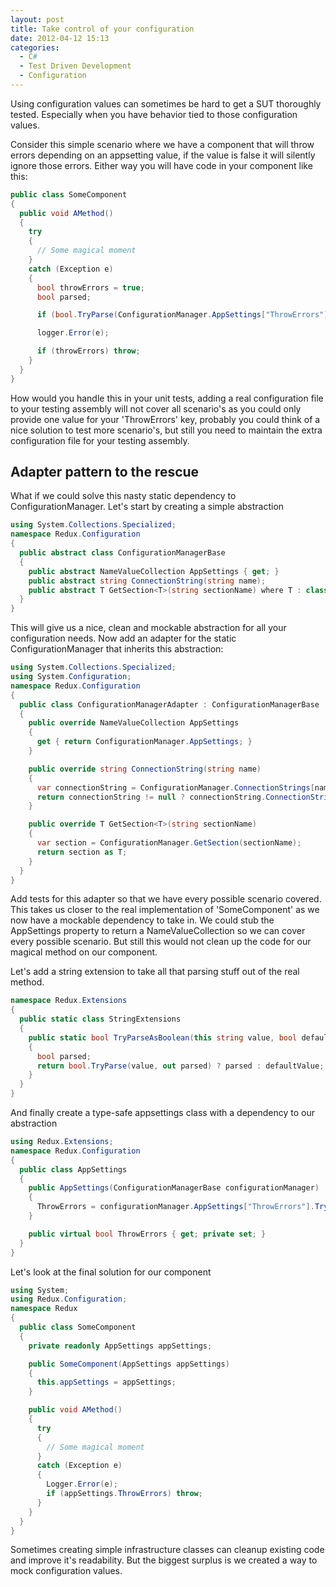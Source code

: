 ```yaml
---
layout: post
title: Take control of your configuration
date: 2012-04-12 15:13
categories:
  - C#
  - Test Driven Development
  - Configuration
---
```


Using configuration values can sometimes be hard to get a SUT thoroughly tested. Especially when you have behavior tied to those configuration values.

Consider this simple scenario where we have a component that will throw errors depending on an appsetting value, if the value is false it will silently ignore those errors. Either way you will have code in your component like this:

```csharp
public class SomeComponent
{
  public void AMethod()
  {
    try
    {
      // Some magical moment
    }
    catch (Exception e)
    {
      bool throwErrors = true;
      bool parsed;

      if (bool.TryParse(ConfigurationManager.AppSettings["ThrowErrors"], out parsed)) throwErrors = parsed;

      logger.Error(e);

      if (throwErrors) throw;
    }
  }
}
```

How would you handle this in your unit tests, adding a real configuration file to your testing assembly will not cover all scenario's as you could only provide one value for your 'ThrowErrors' key, probably you could think of a nice solution to test more scenario's, but still you need to maintain the extra configuration file for your testing assembly.

## Adapter pattern to the rescue

What if we could solve this nasty static dependency to ConfigurationManager. Let's start by creating a simple abstraction

```csharp
using System.Collections.Specialized;
namespace Redux.Configuration
{
  public abstract class ConfigurationManagerBase
  {
    public abstract NameValueCollection AppSettings { get; }
    public abstract string ConnectionString(string name);
    public abstract T GetSection<T>(string sectionName) where T : class;
  }
}
```

This will give us a nice, clean and mockable abstraction for all your configuration needs. Now add an adapter for the static ConfigurationManager that inherits this abstraction:

```csharp
using System.Collections.Specialized;
using System.Configuration;
namespace Redux.Configuration
{
  public class ConfigurationManagerAdapter : ConfigurationManagerBase
  {
    public override NameValueCollection AppSettings
    {
      get { return ConfigurationManager.AppSettings; }
    }

    public override string ConnectionString(string name)
    {
      var connectionString = ConfigurationManager.ConnectionStrings[name];
      return connectionString != null ? connectionString.ConnectionString : null;
    }

    public override T GetSection<T>(string sectionName)
    {
      var section = ConfigurationManager.GetSection(sectionName);
      return section as T;
    }
  }
}
```

Add tests for this adapter so that we have every possible scenario covered. This takes us closer to the real implementation of 'SomeComponent' as we now have a mockable dependency to take in. We could stub the AppSettings property to return a NameValueCollection so we can cover every possible scenario. But still this would not clean up the code for our magical method on our component.

Let's add a string extension to take all that parsing stuff out of the real method.

```csharp
namespace Redux.Extensions
{
  public static class StringExtensions
  {
    public static bool TryParseAsBoolean(this string value, bool defaultValue = false)
    {
      bool parsed;
      return bool.TryParse(value, out parsed) ? parsed : defaultValue;
    }
  }
}
```

And finally create a type-safe appsettings class with a dependency to our abstraction

```csharp
using Redux.Extensions;
namespace Redux.Configuration
{
  public class AppSettings
  {
    public AppSettings(ConfigurationManagerBase configurationManager)
    {
      ThrowErrors = configurationManager.AppSettings["ThrowErrors"].TryParseAsBoolean(true);
    }

    public virtual bool ThrowErrors { get; private set; }
  }
}
```

Let's look at the final solution for our component

```csharp
using System;
using Redux.Configuration;
namespace Redux
{
  public class SomeComponent
  {
    private readonly AppSettings appSettings;

    public SomeComponent(AppSettings appSettings)
    {
      this.appSettings = appSettings;
    }

    public void AMethod()
    {
      try
      {
        // Some magical moment
      }
      catch (Exception e)
      {
        Logger.Error(e);
        if (appSettings.ThrowErrors) throw;
      }
    }
  }
}
```

Sometimes creating simple infrastructure classes can cleanup existing code and improve it's readability. But the biggest surplus is we created a way to mock configuration values.
